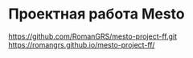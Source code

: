 # Проектная работа Mesto
https://github.com/RomanGRS/mesto-project-ff.git
https://romangrs.github.io/mesto-project-ff/
